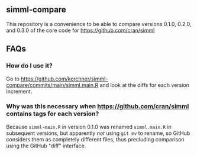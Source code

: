 ## simml-compare

This repository is a convenience to be able to compare versions 0.1.0, 0.2.0, and 0.3.0 of the core code for https://github.com/cran/simml 

## FAQs

### How do I use it?

Go to https://github.com/kerchner/simml-compare/commits/main/simml.main.R and look at the diffs for each version increment.

### Why was this necessary when https://github.com/cran/simml contains tags for each version?

Because `simml-main.R` in version 0.1.0 was renamed `simml.main.R` in subsequent versions, but apparently _not_ using `git mv` to rename, so GitHub considers
them as completely different files, thus precluding comparison using the GitHub "diff" interface.
